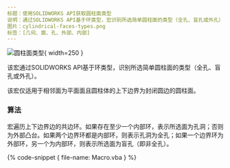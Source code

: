 ```yaml
---
标题：使用SOLIDWORKS API获取圆柱面类型
说明：通过SOLIDWORKS API基于环类型，宏识别所选简单圆柱面的类型（全孔、盲孔或外孔）
图片：cylindrical-faces-types.png
标签：[几何、面、孔、外部、内部]
---
```


![圆柱面类型](cylindrical-faces-types.png){ width=250 }

该宏通过SOLIDWORKS API基于环类型，识别所选简单圆柱面的类型（全孔、盲孔或外孔）。

该宏仅适用于相邻面为平面面且圆柱体的上下边界为封闭圆边的圆柱面。

### 算法

宏遍历上下边界边的共边环。如果存在至少一个内部环，表示所选面为孔洞；否则为外部凸台。如果两个边界环都是内部环，则表示孔洞为全孔；如果一个边界环为外部环，另一个为内部环，则表示所选面为盲孔（即非全孔）。

{% code-snippet { file-name: Macro.vba } %}